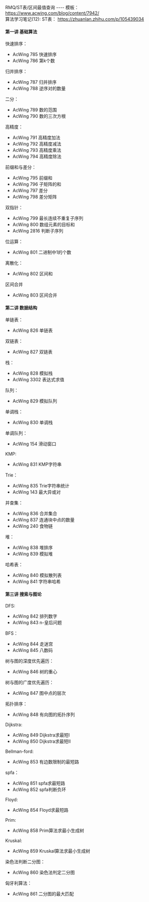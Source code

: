 
RMQ/ST表/区间最值查询 ---- 模板： https://www.acwing.com/blog/content/7942/     
算法学习笔记(12): ST表： https://zhuanlan.zhihu.com/p/105439034     


####  第一讲 基础算法

快速排序：
- AcWing 785 快速排序
- AcWing 786 第k个数

归并排序：
- AcWing 787 归并排序
- AcWing 788 逆序对的数量

二分：
- AcWing 789 数的范围
- AcWing 790 数的三次方根

高精度：
- AcWing 791 高精度加法
- AcWing 792 高精度减法
- AcWing 793 高精度乘法
- AcWing 794 高精度除法

前缀和与差分：
- AcWing 795 前缀和
- AcWing 796 子矩阵的和
- AcWing 797 差分
- AcWing 798 差分矩阵

双指针：
- AcWing 799 最长连续不重复子序列
- AcWing 800 数组元素的目标和
- AcWing 2816 判断子序列

位运算：
- AcWing 801 二进制中1的个数

离散化：
- AcWing 802 区间和

区间合并
- AcWing 803 区间合并

#### 第二讲 数据结构

单链表：
- AcWing 826 单链表

双链表：
- AcWing 827 双链表

栈：
- AcWing 828 模拟栈
- AcWing  3302 表达式求值

队列：
- AcWing 829 模拟队列

单调栈：
- AcWing 830 单调栈

单调队列：
- AcWing 154 滑动窗口

KMP:
- AcWing 831 KMP字符串

Trie：
- AcWing 835 Trie字符串统计
- AcWing 143 最大异或对

并查集：
- AcWing 836 合并集合
- AcWing 837 连通块中点的数量
- AcWing 240 食物链

堆：
- AcWing 838 堆排序
- AcWing 839 模拟堆

哈希表：
- AcWing 840 模拟散列表
- AcWing 841 字符串哈希

#### 第三讲 搜索与图论

DFS:
- AcWing 842 排列数字
- AcWing 843 n-皇后问题

BFS：
- AcWing 844 走迷宫
- AcWing 845 八数码

树与图的深度优先遍历：
- AcWing 846 树的重心

树与图的广度优先遍历：
- AcWing 847 图中点的层次

拓扑排序：
- AcWing 848 有向图的拓扑序列

Dijkstra:
- AcWing 849 Dijkstra求最短I
- AcWing 850 Dijkstra求最短II


Bellman-ford:
- AcWing 853 有边数限制的最短路

spfa：
- AcWing 851 spfa求最短路
- AcWing 852 spfa判断负环

Floyd:
- AcWing 854 Floyd求最短路

Prim:
- AcWing 858 Prim算法求最小生成树

Kruskal:
- AcWing 859 Kruskal算法求最小生成树

染色法判断二分图：
- AcWing 860 染色法判定二分图

匈牙利算法：
- AcWing 861 二分图的最大匹配
